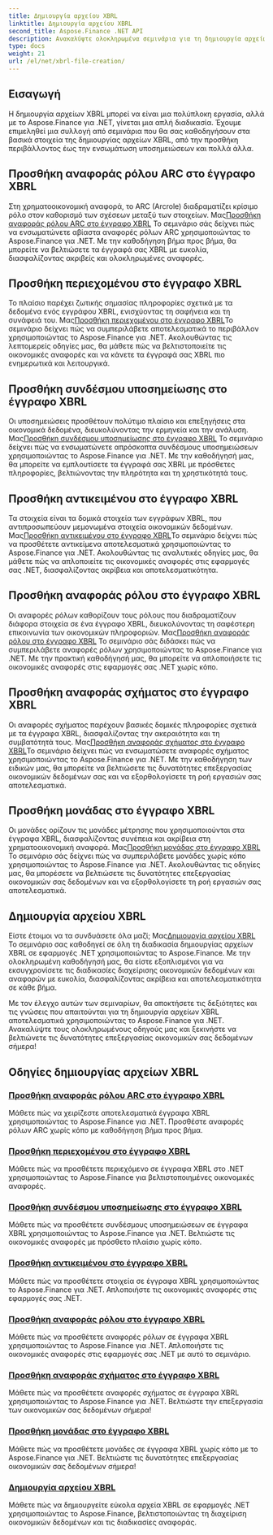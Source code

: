 ```yaml
---
title: Δημιουργία αρχείου XBRL
linktitle: Δημιουργία αρχείου XBRL
second_title: Aspose.Finance .NET API
description: Ανακαλύψτε ολοκληρωμένα σεμινάρια για τη δημιουργία αρχείων XBRL χρησιμοποιώντας το Aspose.Finance για .NET. Μάθετε να προσθέτετε περιβάλλον, υποσημειώσεις, στοιχεία, ρόλους, σχήματα και ενότητες χωρίς κόπο.
type: docs
weight: 21
url: /el/net/xbrl-file-creation/
---
```


## Εισαγωγή

Η δημιουργία αρχείων XBRL μπορεί να είναι μια πολύπλοκη εργασία, αλλά με το Aspose.Finance για .NET, γίνεται μια απλή διαδικασία. Έχουμε επιμεληθεί μια συλλογή από σεμινάρια που θα σας καθοδηγήσουν στα βασικά στοιχεία της δημιουργίας αρχείων XBRL, από την προσθήκη περιβάλλοντος έως την ενσωμάτωση υποσημειώσεων και πολλά άλλα.

## Προσθήκη αναφοράς ρόλου ARC στο έγγραφο XBRL

 Στη χρηματοοικονομική αναφορά, το ARC (Arcrole) διαδραματίζει κρίσιμο ρόλο στον καθορισμό των σχέσεων μεταξύ των στοιχείων. Μας[Προσθήκη αναφοράς ρόλου ARC στο έγγραφο XBRL](./add-arc-role-reference-to-xbrl-document/) Το σεμινάριο σάς δείχνει πώς να ενσωματώνετε αβίαστα αναφορές ρόλων ARC χρησιμοποιώντας το Aspose.Finance για .NET. Με την καθοδήγηση βήμα προς βήμα, θα μπορείτε να βελτιώσετε τα έγγραφά σας XBRL με ευκολία, διασφαλίζοντας ακριβείς και ολοκληρωμένες αναφορές.

## Προσθήκη περιεχομένου στο έγγραφο XBRL

 Το πλαίσιο παρέχει ζωτικής σημασίας πληροφορίες σχετικά με τα δεδομένα ενός εγγράφου XBRL, ενισχύοντας τη σαφήνεια και τη συνάφειά του. Μας[Προσθήκη περιεχομένου στο έγγραφο XBRL](./add-context-to-xbrl-document/)Το σεμινάριο δείχνει πώς να συμπεριλάβετε αποτελεσματικά το περιβάλλον χρησιμοποιώντας το Aspose.Finance για .NET. Ακολουθώντας τις λεπτομερείς οδηγίες μας, θα μάθετε πώς να βελτιστοποιείτε τις οικονομικές αναφορές και να κάνετε τα έγγραφά σας XBRL πιο ενημερωτικά και λειτουργικά.

## Προσθήκη συνδέσμου υποσημείωσης στο έγγραφο XBRL

 Οι υποσημειώσεις προσθέτουν πολύτιμο πλαίσιο και επεξηγήσεις στα οικονομικά δεδομένα, διευκολύνοντας την ερμηνεία και την ανάλυση. Μας[Προσθήκη συνδέσμου υποσημείωσης στο έγγραφο XBRL](./add-footnote-link-to-xbrl-document/) Το σεμινάριο δείχνει πώς να ενσωματώνετε απρόσκοπτα συνδέσμους υποσημειώσεων χρησιμοποιώντας το Aspose.Finance για .NET. Με την καθοδήγησή μας, θα μπορείτε να εμπλουτίσετε τα έγγραφά σας XBRL με πρόσθετες πληροφορίες, βελτιώνοντας την πληρότητα και τη χρηστικότητά τους.

## Προσθήκη αντικειμένου στο έγγραφο XBRL

 Τα στοιχεία είναι τα δομικά στοιχεία των εγγράφων XBRL, που αντιπροσωπεύουν μεμονωμένα στοιχεία οικονομικών δεδομένων. Μας[Προσθήκη αντικειμένου στο έγγραφο XBRL](./add-item-to-xbrl-document/)Το σεμινάριο δείχνει πώς να προσθέτετε αντικείμενα αποτελεσματικά χρησιμοποιώντας το Aspose.Finance για .NET. Ακολουθώντας τις αναλυτικές οδηγίες μας, θα μάθετε πώς να απλοποιείτε τις οικονομικές αναφορές στις εφαρμογές σας .NET, διασφαλίζοντας ακρίβεια και αποτελεσματικότητα.

## Προσθήκη αναφοράς ρόλου στο έγγραφο XBRL

 Οι αναφορές ρόλων καθορίζουν τους ρόλους που διαδραματίζουν διάφορα στοιχεία σε ένα έγγραφο XBRL, διευκολύνοντας τη σαφέστερη επικοινωνία των οικονομικών πληροφοριών. Μας[Προσθήκη αναφοράς ρόλου στο έγγραφο XBRL](./add-role-reference-to-xbrl-document/) Το σεμινάριο σάς διδάσκει πώς να συμπεριλάβετε αναφορές ρόλων χρησιμοποιώντας το Aspose.Finance για .NET. Με την πρακτική καθοδήγησή μας, θα μπορείτε να απλοποιήσετε τις οικονομικές αναφορές στις εφαρμογές σας .NET χωρίς κόπο.

## Προσθήκη αναφοράς σχήματος στο έγγραφο XBRL

 Οι αναφορές σχήματος παρέχουν βασικές δομικές πληροφορίες σχετικά με τα έγγραφα XBRL, διασφαλίζοντας την ακεραιότητα και τη συμβατότητά τους. Μας[Προσθήκη αναφοράς σχήματος στο έγγραφο XBRL](./add-schema-reference-to-xbrl-document/)Το σεμινάριο δείχνει πώς να ενσωματώσετε αναφορές σχήματος χρησιμοποιώντας το Aspose.Finance για .NET. Με την καθοδήγηση των ειδικών μας, θα μπορείτε να βελτιώσετε τις δυνατότητες επεξεργασίας οικονομικών δεδομένων σας και να εξορθολογίσετε τη ροή εργασιών σας αποτελεσματικά.

## Προσθήκη μονάδας στο έγγραφο XBRL

 Οι μονάδες ορίζουν τις μονάδες μέτρησης που χρησιμοποιούνται στα έγγραφα XBRL, διασφαλίζοντας συνέπεια και ακρίβεια στη χρηματοοικονομική αναφορά. Μας[Προσθήκη μονάδας στο έγγραφο XBRL](./add-unit-to-xbrl-document/) Το σεμινάριο σάς δείχνει πώς να συμπεριλάβετε μονάδες χωρίς κόπο χρησιμοποιώντας το Aspose.Finance για .NET. Ακολουθώντας τις οδηγίες μας, θα μπορέσετε να βελτιώσετε τις δυνατότητες επεξεργασίας οικονομικών σας δεδομένων και να εξορθολογίσετε τη ροή εργασιών σας αποτελεσματικά.

## Δημιουργία αρχείου XBRL

 Είστε έτοιμοι να τα συνδυάσετε όλα μαζί; Μας[Δημιουργία αρχείου XBRL](./create-xbrl-file/) Το σεμινάριο σας καθοδηγεί σε όλη τη διαδικασία δημιουργίας αρχείων XBRL σε εφαρμογές .NET χρησιμοποιώντας το Aspose.Finance. Με την ολοκληρωμένη καθοδήγησή μας, θα είστε εξοπλισμένοι για να εκσυγχρονίσετε τις διαδικασίες διαχείρισης οικονομικών δεδομένων και αναφορών με ευκολία, διασφαλίζοντας ακρίβεια και αποτελεσματικότητα σε κάθε βήμα.

Με τον έλεγχο αυτών των σεμιναρίων, θα αποκτήσετε τις δεξιότητες και τις γνώσεις που απαιτούνται για τη δημιουργία αρχείων XBRL αποτελεσματικά χρησιμοποιώντας το Aspose.Finance για .NET. Ανακαλύψτε τους ολοκληρωμένους οδηγούς μας και ξεκινήστε να βελτιώνετε τις δυνατότητες επεξεργασίας οικονομικών σας δεδομένων σήμερα!
## Οδηγίες δημιουργίας αρχείων XBRL
### [Προσθήκη αναφοράς ρόλου ARC στο έγγραφο XBRL](./add-arc-role-reference-to-xbrl-document/)
Μάθετε πώς να χειρίζεστε αποτελεσματικά έγγραφα XBRL χρησιμοποιώντας το Aspose.Finance για .NET. Προσθέστε αναφορές ρόλων ARC χωρίς κόπο με καθοδήγηση βήμα προς βήμα.
### [Προσθήκη περιεχομένου στο έγγραφο XBRL](./add-context-to-xbrl-document/)
Μάθετε πώς να προσθέτετε περιεχόμενο σε έγγραφα XBRL στο .NET χρησιμοποιώντας το Aspose.Finance για βελτιστοποιημένες οικονομικές αναφορές.
### [Προσθήκη συνδέσμου υποσημείωσης στο έγγραφο XBRL](./add-footnote-link-to-xbrl-document/)
Μάθετε πώς να προσθέτετε συνδέσμους υποσημειώσεων σε έγγραφα XBRL χρησιμοποιώντας το Aspose.Finance για .NET. Βελτιώστε τις οικονομικές αναφορές με πρόσθετο πλαίσιο χωρίς κόπο.
### [Προσθήκη αντικειμένου στο έγγραφο XBRL](./add-item-to-xbrl-document/)
Μάθετε πώς να προσθέτετε στοιχεία σε έγγραφα XBRL χρησιμοποιώντας το Aspose.Finance για .NET. Απλοποιήστε τις οικονομικές αναφορές στις εφαρμογές σας .NET.
### [Προσθήκη αναφοράς ρόλου στο έγγραφο XBRL](./add-role-reference-to-xbrl-document/)
Μάθετε πώς να προσθέτετε αναφορές ρόλων σε έγγραφα XBRL χρησιμοποιώντας το Aspose.Finance για .NET. Απλοποιήστε τις οικονομικές αναφορές στις εφαρμογές σας .NET με αυτό το σεμινάριο.
### [Προσθήκη αναφοράς σχήματος στο έγγραφο XBRL](./add-schema-reference-to-xbrl-document/)
Μάθετε πώς να προσθέτετε αναφορές σχήματος σε έγγραφα XBRL χρησιμοποιώντας το Aspose.Finance για .NET. Βελτιώστε την επεξεργασία των οικονομικών σας δεδομένων σήμερα!
### [Προσθήκη μονάδας στο έγγραφο XBRL](./add-unit-to-xbrl-document/)
Μάθετε πώς να προσθέτετε μονάδες σε έγγραφα XBRL χωρίς κόπο με το Aspose.Finance για .NET. Βελτιώστε τις δυνατότητες επεξεργασίας οικονομικών σας δεδομένων σήμερα!
### [Δημιουργία αρχείου XBRL](./create-xbrl-file/)
Μάθετε πώς να δημιουργείτε εύκολα αρχεία XBRL σε εφαρμογές .NET χρησιμοποιώντας το Aspose.Finance, βελτιστοποιώντας τη διαχείριση οικονομικών δεδομένων και τις διαδικασίες αναφοράς.